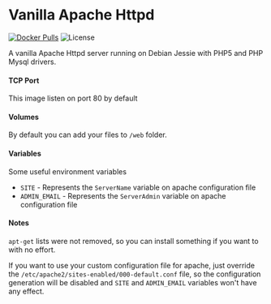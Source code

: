 # Vanilla Apache Httpd
[![Docker Pulls](https://img.shields.io/docker/pulls/strm/apache.svg?style=plastic)](https://hub.docker.com/r/strm/apache/) ![License](https://img.shields.io/badge/License-GPL-blue.svg?style=plastic)

A vanilla Apache Httpd server running on Debian Jessie with PHP5 and PHP Mysql drivers.

#### TCP Port

This image listen on port 80 by default

#### Volumes

By default you can add your files to `/web` folder.

#### Variables

Some useful environment variables

* `SITE` - Represents the `ServerName` variable on apache configuration file
* `ADMIN_EMAIL` - Represents the `ServerAdmin` variable on apache configuration file

#### Notes

`apt-get` lists were not removed, so you can install something if you want to with no effort.

If you want to use your custom configuration file for apache, just override the `/etc/apache2/sites-enabled/000-default.conf` file, so the configuration generation will be disabled and `SITE` and `ADMIN_EMAIL` variables won't have any effect. 



